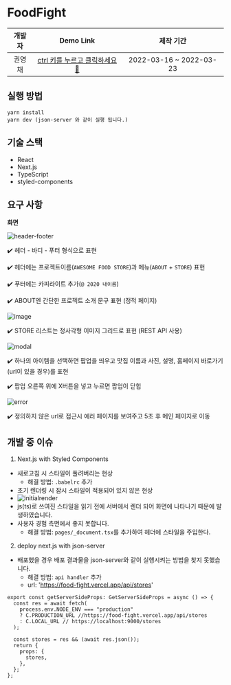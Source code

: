 # FoodFight

| 개발자 |                            Demo Link                            |        제작 기간        |
| :----: | :-------------------------------------------------------------: | :---------------------: |
| 권영채 | [ctrl 키를 누르고 클릭하세요🚀](https://food-fight.vercel.app/) | 2022-03-16 ~ 2022-03-23 |

## 실행 방법

```
yarn install
yarn dev (json-server 와 같이 실행 됩니다.)
```

## 기술 스택

- React
- Next.js
- TypeScript
- styled-components

## 요구 사항

**화면**

![header-footer](https://user-images.githubusercontent.com/84373490/159482130-8a1fdf85-b12d-4d89-8b81-e12533cba815.jpg)

✔️ 헤더 - 바디 - 푸터 형식으로 표현

✔️ 헤더에는 프로젝트이름(`AWESOME FOOD STORE`)과 메뉴(`ABOUT` + `STORE`) 표현

✔️ 푸터에는 카피라이트 추가(`@ 2020 내이름`)

✔️ ABOUT엔 간단한 프로젝트 소개 문구 표현 (정적 페이지)

![image](https://user-images.githubusercontent.com/84373490/159482465-a0306eea-eed8-4c4d-8e2e-8785dae76bec.png)

✔️ STORE 리스트는 정사각형 이미지 그리드로 표현 (REST API 사용)

![modal](https://user-images.githubusercontent.com/84373490/159482960-2e59328e-5a57-4185-a0e6-729ad355524d.gif)

✔️ 하나의 아이템을 선택하면 팝업을 띄우고 맛집 이름과 사진, 설명, 홈페이지 바로가기(url이 있을 경우)를 표현

✔️ 팝업 오른쪽 위에 X버튼을 넣고 누르면 팝업이 닫힘

![error](https://user-images.githubusercontent.com/84373490/159486006-a4789b1c-b3a3-49ce-954a-ecc0525c5c3b.gif)

✔️ 정의하지 않은 url로 접근시 에러 페이지를 보여주고 5초 후 메인 페이지로 이동

## 개발 중 이슈

1. Next.js with Styled Components

- 새로고침 시 스타일이 풀려버리는 현상
  - 해결 방법: `.babelrc` 추가
- 초기 렌더링 시 잠시 스타일이 적용되어 있지 않은 현상
- ![initialrender](https://user-images.githubusercontent.com/84373490/159487329-0cd31264-7e3e-4ac8-9b09-53129352438a.gif)
- js(ts)로 쓰여진 스타일을 읽기 전에 서버에서 렌더 되어 화면에 나타나기 때문에 발생하였습니다.
- 사용자 경험 측면에서 좋지 못합니다.
  - 해결 방법: `pages/_document.tsx`를 추가하여 헤더에 스타일을 주입한다.

2. deploy next.js with json-server

- 배포했을 경우 배포 결과물을 json-server와 같이 실행시켜는 방법을 찾지 못했습니다.
  - 해결 방법: `api handler` 추가
  - url: 'https://food-fight.vercel.app/api/stores'

```tsx
export const getServerSideProps: GetServerSideProps = async () => {
  const res = await fetch(
    process.env.NODE_ENV === "production" 
    ? C.PRODUCTION_URL //https://food-fight.vercel.app/api/stores
    : C.LOCAL_URL // https://localhost:9000/stores
  );

  const stores = res && (await res.json());
  return {
    props: {
      stores,
    },
  };
};
```
